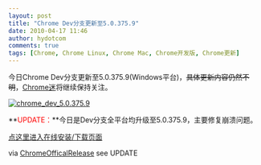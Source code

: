 ```yaml
---
layout: post
title: "Chrome Dev分支更新至5.0.375.9"
date: 2010-04-17 11:46
author: hydotcom
comments: true
tags: [Chrome, Chrome Linux, Chrome Mac, Chrome开发版, Chrome更新]
---
```

今日Chrome Dev分支更新至5.0.375.9(Windows平台)，<del datetime="2010-04-17T03:50:14+00:00">具体更新内容仍然不明</del>，[Chrome迷](http://www.chromi.org)将继续保持关注。

<a href="http://img.chromi.org/2010/04/chrome_dev_5.0.375.9.png">![](http://img.chromi.org/2010/04/chrome_dev_5.0.375.9.png "chrome_dev_5.0.375.9")</a>

**<span style="color: #ff0000;">UPDATE：</span>**今日是Dev分支全平台均升级至5.0.375.9，主要修复崩溃问题。

[点这里进入在线安装/下载页面](http://www.chromi.org/chromedownload)

via <a href="http://feedproxy.google.com/~r/GoogleChromeReleases/~3/T71fjPIgaFw/dev-channel-update_12.html" target="_blank">ChromeOfficalRelease</a> see UPDATE
